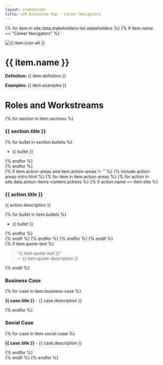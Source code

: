 ```yaml
---
layout: stakeholder
title: LER Ecosystem Map - Career Navigators
---
```

{% for item in site.data.stakeholders-list.stakeholders %}
{% if item.name == "Career Navigators" %}
<div class="row mt-3">
	<div class="col-sm-2">
		<img class="w-100" src="../images/{{ item.icon }}" loading="lazy" alt="{{ item.icon-alt }}"/>
	</div>
	<div class="col-sm-10">
		<h1>{{ item.name }}</h1>
		<p><strong>Definition: </strong>{{ item.definition }}</p>
		<p><strong>Examples: </strong>{{ item.examples }}</p>
	</div>
</div>
<div class="row">
	<div class="col-sm-9">
		<h1 class="aliceblue">Roles and Workstreams</h1>
		<div class="row mx-1">
			{% for section in item.sections %}
				<div class="col-sm-6">
					<h3>{{ section.title }}</h3>
					{% for bullet in section.bullets %}
						<ul role="list">
							<li>{{ bullet }}</li>
						</ul>
					{% endfor %}
				</div>
			{% endfor %}
		</div>
		{% if item.action-areas and item.action-areas != '' %}
			{% include action-areas-intro.html %}
			{% for item in item.action-areas %}
				{% for action in site.data.action-items-content.actions %}
					{% if action.name == item.title %}
						<div class="row mx-1">
							<div class="col">
								<h3>{{ action.title }}</h3>
								<p>{{ action.description }}<br/></p>
								{% for bullet in item.bullets %}
									<ul role="list">
										<li>{{ bullet }}</li>
									</ul>
								{% endfor %}
							</div>
						</div>
					{% endif %}
				{% endfor %}
			{% endfor %}
		{% endif %}
	</div>
	<div class="col-sm-3">
		<div class="row">
			<div class="col">
				{% if item.quote-text %}
					<blockquote>
					<span class="quote">&ldquo;</span>{{ item.quote-text }}<span class="quote">&rdquo;</span> <div class="quote-description">&mdash; {{ item.quote-description }}</div></blockquote>
				{% endif %}
			</div>
		</div>
		<div class="row business-case">
			<div class="col">
				<h3>Business Case</h3>
				{% for case in item.business-case %}
					<p><strong>{{ case.title }}</strong> - {{ case.description }}</p>
				{% endfor %}
			</div>
		</div>
		<div class="row business-case">
			<div class="col">
				<h3>Social Case</h3>
				{% for case in item.social-case %}
					<p><strong>{{ case.title }}</strong> - {{ case.description }}</p>
				{% endfor %}
			</div>
		</div>
	</div>
{% endif %}
{% endfor %}





